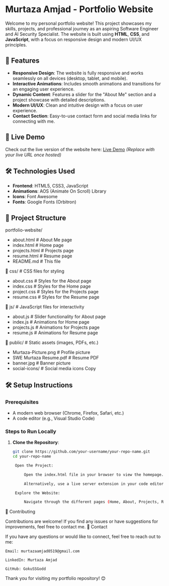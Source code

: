 # Murtaza Amjad - Portfolio Website

Welcome to my personal portfolio website! This project showcases my skills, projects, and professional journey as an aspiring Software Engineer and AI Security Specialist. The website is built using **HTML**, **CSS**, and **JavaScript**, with a focus on responsive design and modern UI/UX principles.

## 🌟 Features

- **Responsive Design**: The website is fully responsive and works seamlessly on all devices (desktop, tablet, and mobile).
- **Interactive Animations**: Includes smooth animations and transitions for an engaging user experience.
- **Dynamic Content**: Features a slider for the "About Me" section and a project showcase with detailed descriptions.
- **Modern UI/UX**: Clean and intuitive design with a focus on user experience.
- **Contact Section**: Easy-to-use contact form and social media links for connecting with me.

## 🚀 Live Demo

Check out the live version of the website here: [Live Demo](#) *(Replace with your live URL once hosted)*

## 🛠️ Technologies Used

- **Frontend**: HTML5, CSS3, JavaScript
- **Animations**: AOS (Animate On Scroll) Library
- **Icons**: Font Awesome
- **Fonts**: Google Fonts (Orbitron)

## 📂 Project Structure

portfolio-website/
- about.html # About Me page
- index.html # Home page
- projects.html # Projects page
- resume.html # Resume page
- README.md # This file

📂 css/ # CSS files for styling
- about.css # Styles for the About page
- index.css # Styles for the Home page
- project.css # Styles for the Projects page
- resume.css # Styles for the Resume page

📂 js/ # JavaScript files for interactivity
- about.js # Slider functionality for About page
- index.js # Animations for Home page
- projects.js # Animations for Projects page
- resume.js # Animations for Resume page

📂 public/ # Static assets (images, PDFs, etc.)
- Murtaza-Picture.png # Profile picture
- SWE Murtaza Resume.pdf # Resume PDF
- banner.jpg # Banner picture 
- social-icons/ # Social media icons
Copy


## 🛠️ Setup Instructions

### Prerequisites
- A modern web browser (Chrome, Firefox, Safari, etc.)
- A code editor (e.g., Visual Studio Code)

### Steps to Run Locally

1. **Clone the Repository**:
   ```bash
   git clone https://github.com/your-username/your-repo-name.git
   cd your-repo-name

    Open the Project:

        Open the index.html file in your browser to view the homepage.

        Alternatively, use a live server extension in your code editor to serve the files locally.

    Explore the Website:

        Navigate through the different pages (Home, About, Projects, Resume) using the navigation bar.

🤝 Contributing

Contributions are welcome! If you find any issues or have suggestions for improvements, feel free to contact me.
📧 Contact

If you have any questions or would like to connect, feel free to reach out to me:

    Email: murtazaamjad0519@gmail.com

    LinkedIn: Murtaza Amjad

    GitHub: GokuSSGodd

Thank you for visiting my portfolio repository! 😊
